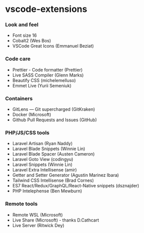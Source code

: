 # vscode-extensions

### Look and feel

- Font size 16
- Cobalt2 (Wes Bos)
- VSCode Great Icons (Emmanuel Beziat)

### Code care

- Prettier - Code formatter (Prettier)
- Live SASS Compiler (Glenn Marks)
- Beautify CSS (michelemelluso)
- Emmet Live (Yurii Semeniuk)

### Containers

- GitLens — Git supercharged (GitKraken)
- Docker (Microsoft)
- Github Pull Requests and Issues (GitHub)

### PHP/JS/CSS tools

- Laravel Artisan (Ryan Naddy)
- Laravel Blade Snippets (Winnie Lin)
- Laravel Blade Spacer (Austen Cameron)
- Laravel Goto View (codingyu)
- Laravel Snippets (Winnie Lin)
- Laravel Extra Intellisense (amir)
- Getter and Setter Generator (Agustin Marinez Ibara)
- Tailwind CSS Intellisense (Brad Cornes)
- ES7 React/Redux/GraphQL/React-Native snippets (dsznajder)
- PHP Intelephense (Ben Mewburn)

### Remote tools

- Remote WSL (Microsoft)
- Live Share (Microsoft) - thanks D.Cathcart
- Live Server (Ritwick Dey)
